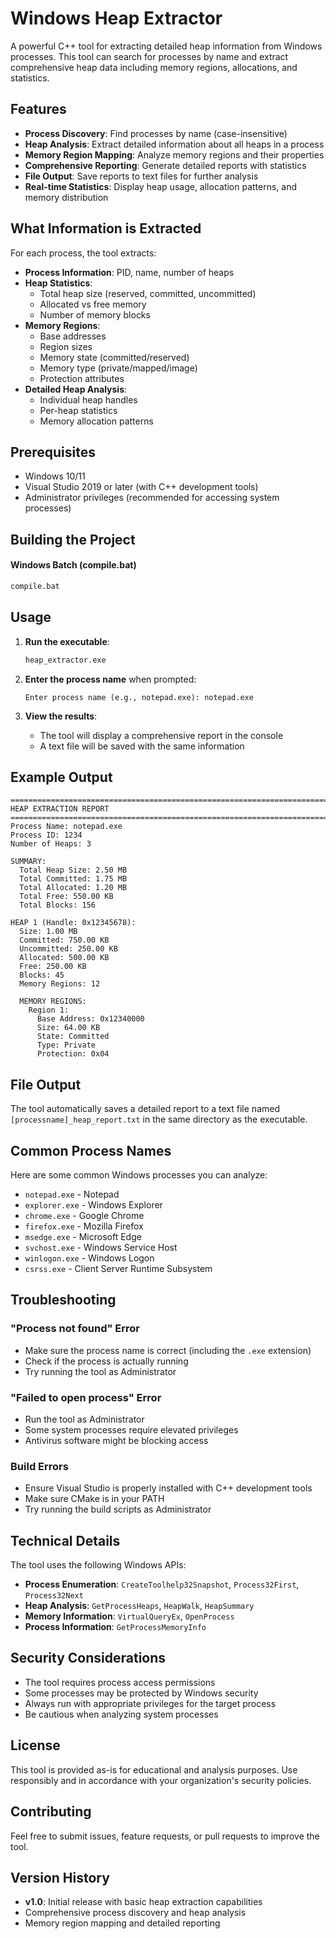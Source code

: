 # Windows Heap Extractor

A powerful C++ tool for extracting detailed heap information from Windows processes. This tool can search for processes by name and extract comprehensive heap data including memory regions, allocations, and statistics.

## Features

- **Process Discovery**: Find processes by name (case-insensitive)
- **Heap Analysis**: Extract detailed information about all heaps in a process
- **Memory Region Mapping**: Analyze memory regions and their properties
- **Comprehensive Reporting**: Generate detailed reports with statistics
- **File Output**: Save reports to text files for further analysis
- **Real-time Statistics**: Display heap usage, allocation patterns, and memory distribution

## What Information is Extracted

For each process, the tool extracts:

- **Process Information**: PID, name, number of heaps
- **Heap Statistics**: 
  - Total heap size (reserved, committed, uncommitted)
  - Allocated vs free memory
  - Number of memory blocks
- **Memory Regions**:
  - Base addresses
  - Region sizes
  - Memory state (committed/reserved)
  - Memory type (private/mapped/image)
  - Protection attributes
- **Detailed Heap Analysis**:
  - Individual heap handles
  - Per-heap statistics
  - Memory allocation patterns

## Prerequisites

- Windows 10/11
- Visual Studio 2019 or later (with C++ development tools)
- Administrator privileges (recommended for accessing system processes)

## Building the Project



#### Windows Batch (compile.bat)
```cmd
compile.bat
```



## Usage

1. **Run the executable**:
   ```cmd
   heap_extractor.exe
   ```

2. **Enter the process name** when prompted:
   ```
   Enter process name (e.g., notepad.exe): notepad.exe
   ```

3. **View the results**:
   - The tool will display a comprehensive report in the console
   - A text file will be saved with the same information

## Example Output

```
================================================================================
HEAP EXTRACTION REPORT
================================================================================
Process Name: notepad.exe
Process ID: 1234
Number of Heaps: 3

SUMMARY:
  Total Heap Size: 2.50 MB
  Total Committed: 1.75 MB
  Total Allocated: 1.20 MB
  Total Free: 550.00 KB
  Total Blocks: 156

HEAP 1 (Handle: 0x12345678):
  Size: 1.00 MB
  Committed: 750.00 KB
  Uncommitted: 250.00 KB
  Allocated: 500.00 KB
  Free: 250.00 KB
  Blocks: 45
  Memory Regions: 12

  MEMORY REGIONS:
    Region 1:
      Base Address: 0x12340000
      Size: 64.00 KB
      State: Committed
      Type: Private
      Protection: 0x04
```

## File Output

The tool automatically saves a detailed report to a text file named `[processname]_heap_report.txt` in the same directory as the executable.

## Common Process Names

Here are some common Windows processes you can analyze:

- `notepad.exe` - Notepad
- `explorer.exe` - Windows Explorer
- `chrome.exe` - Google Chrome
- `firefox.exe` - Mozilla Firefox
- `msedge.exe` - Microsoft Edge
- `svchost.exe` - Windows Service Host
- `winlogon.exe` - Windows Logon
- `csrss.exe` - Client Server Runtime Subsystem

## Troubleshooting

### "Process not found" Error
- Make sure the process name is correct (including the `.exe` extension)
- Check if the process is actually running
- Try running the tool as Administrator

### "Failed to open process" Error
- Run the tool as Administrator
- Some system processes require elevated privileges
- Antivirus software might be blocking access

### Build Errors
- Ensure Visual Studio is properly installed with C++ development tools
- Make sure CMake is in your PATH
- Try running the build scripts as Administrator

## Technical Details

The tool uses the following Windows APIs:

- **Process Enumeration**: `CreateToolhelp32Snapshot`, `Process32First`, `Process32Next`
- **Heap Analysis**: `GetProcessHeaps`, `HeapWalk`, `HeapSummary`
- **Memory Information**: `VirtualQueryEx`, `OpenProcess`
- **Process Information**: `GetProcessMemoryInfo`

## Security Considerations

- The tool requires process access permissions
- Some processes may be protected by Windows security
- Always run with appropriate privileges for the target process
- Be cautious when analyzing system processes

## License

This tool is provided as-is for educational and analysis purposes. Use responsibly and in accordance with your organization's security policies.

## Contributing

Feel free to submit issues, feature requests, or pull requests to improve the tool.

## Version History

- **v1.0**: Initial release with basic heap extraction capabilities
- Comprehensive process discovery and heap analysis
- Memory region mapping and detailed reporting

